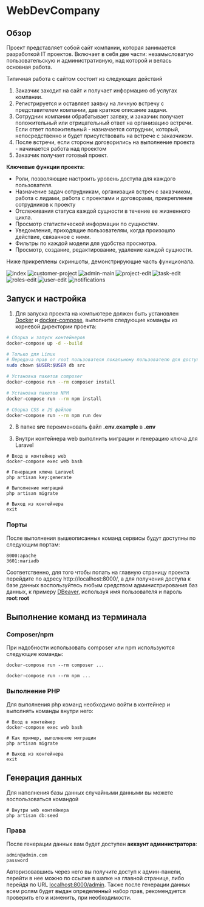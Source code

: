 # WebDevCompany

## Обзор
Проект представляет собой сайт компании, которая занимается разработкой IT проектов. Включает в себя две части: незамысловатую пользовательскую и административную, над которой и велась основная работа.

Типичная работа с сайтом состоит из следующих действий
1. Заказчик заходит на сайт и получает информацию об услугах компании.
2. Регистрируется и оставляет заявку на личную встречу с представителем компании, дав краткое описание задачи.
3. Сотрудник компании обрабатывает заявку, и заказчик получает положительный или отрицательный ответ на организацию встречи. Если ответ положительный - назначается сотрудник, который, непосредственно и будет присутствовать на встрече с заказчиком.
4. После встречи, если стороны договорились на выполнение проекта - начинается работа над проектом
5. Заказчик получает готовый проект.

**Ключевые функции проекта:**
* Роли, позволяющие настроить уровень доступа для каждого пользователя.
* Назначение задач сотрудникам, организация встреч с заказчиком, работа с лидами, работа с проектами и договорами, прикрепление сотрудников к проекту
* Отслеживания статуса каждой сущности в течение ее жизненного цикла.
* Просмотр статистической информации по сущностям.
* Уведомления, приходящие пользователям, когда произошло действие, связанное с ними.
* Фильтры по каждой модели для удобства просмотра.
* Просмотр, создание, редактирование, удаление каждой сущности.

Ниже прикреплены скриншоты, демонстрирующие часть функционала. 

![index](screenshots/index.png)
![customer-project](screenshots/customer-projects.png)
![admin-main](screenshots/admin-main.png)
![project-edit](screenshots/project-edit.png)
![task-edit](screenshots/task-edit.png)
![roles-edit](screenshots/roles-list.png)
![user-edit](screenshots/user-edit.png)
![notifications](screenshots/notifications.png)

## Запуск и настройка

1. Для запуска проекта на компьютере должен быть установлен [Docker](https://www.docker.com/) и [docker-compose](https://docs.docker.com/compose/install/), выполните следующие команды из корневой директории проекта:

```bash
# Сборка и запуск контейнеров
docker-compose up -d --build

# Только для Linux
# Передача прав от root пользователя локальному пользователю для доступа к папкам с проектом и базы данных
sudo chown $USER:$USER db src

# Установка пакетов composer
docker-compose run --rm composer install

# Установка пакетов NPM
docker-compose run --rm npm install

# Сборка CSS и JS файлов
docker-compose run --rm npm run dev 
```

2. В папке **src** переименовать файл **.env.example** в **.env**

3. Внутри контейнера web выполнить миграции и генерацию ключа для Laravel
```
# Вход в контейнер web
docker-compose exec web bash

# Генерация ключа Laravel
php artisan key:generate

# Выполнение миграций
php artisan migrate

# Выход из контейнера
exit
```

### Порты

После выполнения вышеописанных команд сервисы будут доступны по следующим портам:
```
8000:apache
3601:mariadb
```
Соответственно, для того чтобы попать на главную страницу проекта перейдите по адресу http://localhost:8000/, а для получения доступа к базе данных воспользуйтесь любым средством администрирования баз данных, к примеру [DBeaver](https://dbeaver.io/), используя имя пользователя и пароль **root:root**

## Выполнение команд из терминала
### Composer/npm

При надобности использовать composer или npm используются следующие команды:
```
docker-compose run --rm composer ...
```
```
docker-compose run --rm npm ...
```

### Выполнение PHP

Для выполнения php команд необходимо войти в контейнер и выполнять команды внутри него:
```
# Вход в контейнер
docker-compose exec web bash

# Как пример, выполнение миграции
php artisan migrate

# Выход из контейнера
exit
```

## Генерация данных
Для наполнения базы данных случайными данными вы можете воспользоваться командой
```
# Внутри web контейнера
php artisan db:seed
```
### Права
После генерации данных вам будет доступен **аккаунт администратора**:
```
admin@admin.com
password
```
Авторизовавшись через него вы получите доступ к админ-панели, перейти в нее можно по ссылке в шапке на главной странице, либо перейдя по URL [localhost:8000/admin](http://localhost:8000/admin). Также после генерации данных всем ролям будет выдан определенный набор прав, рекомендуется проверить его и изменить, при необходимости.